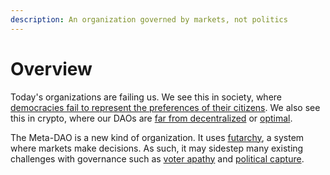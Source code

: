 ```yaml
---
description: An organization governed by markets, not politics
---
```


# Overview

Today's organizations are failing us. We see this in society, where [democracies fail to represent the preferences of their citizens](https://archive.org/details/gilens\_and\_page\_2014\_-testing\_theories\_of\_american\_politics.doc/mode/2up). We also see this in crypto, where our DAOs are [far from decentralized](https://www.coindesk.com/business/2023/05/09/aragon-cancels-planned-community-control-of-200m-treasury-amid-battle-with-activist-investors/) or [optimal](https://markets.businessinsider.com/news/currencies/defi-project-parrot-puts-fate-of-over-70m-treasury-prt-token-to-vote-1032466776?op=1).

The Meta-DAO is a new kind of organization. It uses [futarchy](https://en.wikipedia.org/wiki/Futarchy), a system where markets make decisions. As such, it may sidestep many existing challenges with governance such as [voter apathy](https://www.polyas.com/election-glossary/voter-apathy) and [political capture](https://en.wikipedia.org/wiki/Rent-seeking).
